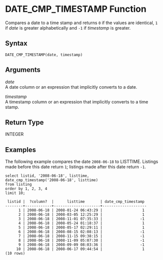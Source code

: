 # DATE\_CMP\_TIMESTAMP Function<a name="r_DATE_CMP_TIMESTAMP"></a>

Compares a date to a time stamp and returns `0` if the values are identical, `1` if *date* is greater alphabetically and `-1` if *timestamp* is greater\.

## Syntax<a name="r_DATE_CMP_TIMESTAMP-synopsis"></a>

```
DATE_CMP_TIMESTAMP(date, timestamp)
```

## Arguments<a name="r_DATE_CMP_TIMESTAMP-arguments"></a>

 *date*   
A date column or an expression that implicitly converts to a date\.

 *timestamp*   
A timestamp column or an expression that implicitly converts to a time stamp\.

## Return Type<a name="r_DATE_CMP_TIMESTAMP-return-type"></a>

INTEGER

## Examples<a name="r_DATE_CMP_TIMESTAMP-examples"></a>

The following example compares the date `2008-06-18` to LISTTIME\. Listings made before this date return `1`; listings made after this date return `-1`\. 

```
select listid, '2008-06-18', listtime,
date_cmp_timestamp('2008-06-18', listtime)
from listing
order by 1, 2, 3, 4
limit 10;

 listid |  ?column?  |      listtime       | date_cmp_timestamp
--------+------------+---------------------+--------------------
      1 | 2008-06-18 | 2008-01-24 06:43:29 |                  1
      2 | 2008-06-18 | 2008-03-05 12:25:29 |                  1
      3 | 2008-06-18 | 2008-11-01 07:35:33 |                 -1
      4 | 2008-06-18 | 2008-05-24 01:18:37 |                  1
      5 | 2008-06-18 | 2008-05-17 02:29:11 |                  1
      6 | 2008-06-18 | 2008-08-15 02:08:13 |                 -1
      7 | 2008-06-18 | 2008-11-15 09:38:15 |                 -1
      8 | 2008-06-18 | 2008-11-09 05:07:30 |                 -1
      9 | 2008-06-18 | 2008-09-09 08:03:36 |                 -1
     10 | 2008-06-18 | 2008-06-17 09:44:54 |                  1
(10 rows)
```